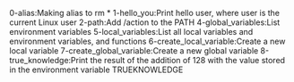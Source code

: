 0-alias:Making alias to rm *
1-hello_you:Print hello user, where user is the current Linux user
2-path:Add /action to the PATH
4-global_variables:List environment variables
5-local_variables:List all local variables and environment variables, and functions
6-create_local_variable:Create a new local variable
7-create_global_variable:Create a new global variable
8-true_knowledge:Print the result of the addition of 128 with the value stored in the environment variable TRUEKNOWLEDGE
